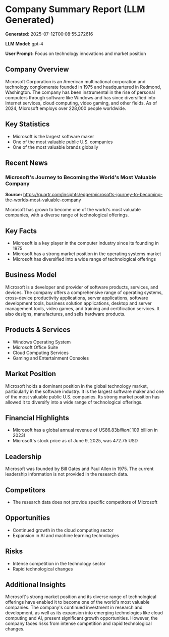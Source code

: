 # Company Summary Report (LLM Generated)

**Generated:** 2025-07-12T00:08:55.272616

**LLM Model:** gpt-4

**User Prompt:** Focus on technology innovations and market position

## Company Overview

Microsoft Corporation is an American multinational corporation and technology conglomerate founded in 1975 and headquartered in Redmond, Washington. The company has been instrumental in the rise of personal computers through software like Windows and has since diversified into Internet services, cloud computing, video gaming, and other fields. As of 2024, Microsoft employs over 228,000 people worldwide.

## Key Statistics

- Microsoft is the largest software maker
- One of the most valuable public U.S. companies
- One of the most valuable brands globally

## Recent News

### Microsoft's Journey to Becoming the World's Most Valuable Company

**Source:** https://quartr.com/insights/edge/microsofts-journey-to-becoming-the-worlds-most-valuable-company

Microsoft has grown to become one of the world's most valuable companies, with a diverse range of technological offerings.


## Key Facts

- Microsoft is a key player in the computer industry since its founding in 1975
- Microsoft has a strong market position in the operating systems market
- Microsoft has diversified into a wide range of technological offerings

## Business Model

Microsoft is a developer and provider of software products, services, and devices. The company offers a comprehensive range of operating systems, cross-device productivity applications, server applications, software development tools, business solution applications, desktop and server management tools, video games, and training and certification services. It also designs, manufactures, and sells hardware products.

## Products & Services

- Windows Operating System
- Microsoft Office Suite
- Cloud Computing Services
- Gaming and Entertainment Consoles

## Market Position

Microsoft holds a dominant position in the global technology market, particularly in the software industry. It is the largest software maker and one of the most valuable public U.S. companies. Its strong market position has allowed it to diversify into a wide range of technological offerings.

## Financial Highlights

- Microsoft has a global annual revenue of US$86.83 billion (~$109 billion in 2023)
- Microsoft's stock price as of June 9, 2025, was 472.75 USD

## Leadership

Microsoft was founded by Bill Gates and Paul Allen in 1975. The current leadership information is not provided in the research data.

## Competitors

- The research data does not provide specific competitors of Microsoft

## Opportunities

- Continued growth in the cloud computing sector
- Expansion in AI and machine learning technologies

## Risks

- Intense competition in the technology sector
- Rapid technological changes

## Additional Insights

Microsoft's strong market position and its diverse range of technological offerings have enabled it to become one of the world's most valuable companies. The company's continued investment in research and development, as well as its expansion into emerging technologies like cloud computing and AI, present significant growth opportunities. However, the company faces risks from intense competition and rapid technological changes.
